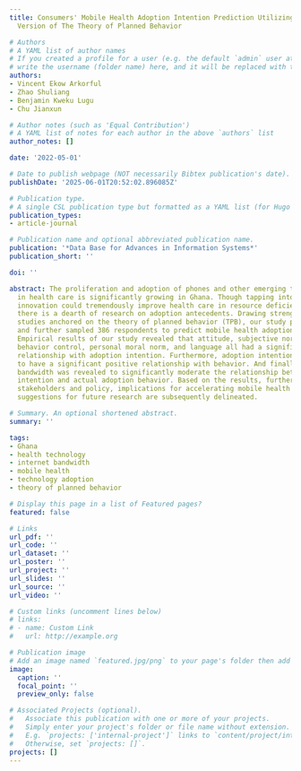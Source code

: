 ```yaml
---
title: Consumers' Mobile Health Adoption Intention Prediction Utilizing an Extended
  Version of The Theory of Planned Behavior

# Authors
# A YAML list of author names
# If you created a profile for a user (e.g. the default `admin` user at `content/authors/admin/`), 
# write the username (folder name) here, and it will be replaced with their full name and linked to their profile.
authors:
- Vincent Ekow Arkorful
- Zhao Shuliang
- Benjamin Kweku Lugu
- Chu Jianxun

# Author notes (such as 'Equal Contribution')
# A YAML list of notes for each author in the above `authors` list
author_notes: []

date: '2022-05-01'

# Date to publish webpage (NOT necessarily Bibtex publication's date).
publishDate: '2025-06-01T20:52:02.896085Z'

# Publication type.
# A single CSL publication type but formatted as a YAML list (for Hugo requirements).
publication_types:
- article-journal

# Publication name and optional abbreviated publication name.
publication: '*Data Base for Advances in Information Systems*'
publication_short: ''

doi: ''

abstract: The proliferation and adoption of phones and other emerging technologies
  in health care is significantly growing in Ghana. Though tapping into this technology
  innovation could tremendously improve health care in resource deficient settings,
  there is a dearth of research on adoption antecedents. Drawing strength from behavior
  studies anchored on the theory of planned behavior (TPB), our study proposed a model,
  and further sampled 386 respondents to predict mobile health adoption behavior.
  Empirical results of our study revealed that attitude, subjective norm, perceived
  behavior control, personal moral norm, and language all had a significant positive
  relationship with adoption intention. Furthermore, adoption intention was also revealed
  to have a significant positive relationship with behavior. And finally, Internet
  bandwidth was revealed to significantly moderate the relationship between adoption
  intention and actual adoption behavior. Based on the results, further insights for
  stakeholders and policy, implications for accelerating mobile health adoption, and
  suggestions for future research are subsequently delineated.

# Summary. An optional shortened abstract.
summary: ''

tags:
- Ghana
- health technology
- internet bandwidth
- mobile health
- technology adoption
- theory of planned behavior

# Display this page in a list of Featured pages?
featured: false

# Links
url_pdf: ''
url_code: ''
url_dataset: ''
url_poster: ''
url_project: ''
url_slides: ''
url_source: ''
url_video: ''

# Custom links (uncomment lines below)
# links:
# - name: Custom Link
#   url: http://example.org

# Publication image
# Add an image named `featured.jpg/png` to your page's folder then add a caption below.
image:
  caption: ''
  focal_point: ''
  preview_only: false

# Associated Projects (optional).
#   Associate this publication with one or more of your projects.
#   Simply enter your project's folder or file name without extension.
#   E.g. `projects: ['internal-project']` links to `content/project/internal-project/index.md`.
#   Otherwise, set `projects: []`.
projects: []
---
```


